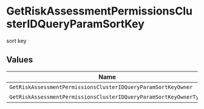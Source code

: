 # GetRiskAssessmentPermissionsClusterIDQueryParamSortKey

sort key


## Values

| Name                                                              | Value                                                             |
| ----------------------------------------------------------------- | ----------------------------------------------------------------- |
| `GetRiskAssessmentPermissionsClusterIDQueryParamSortKeyOwner`     | owner                                                             |
| `GetRiskAssessmentPermissionsClusterIDQueryParamSortKeyOwnerType` | ownerType                                                         |